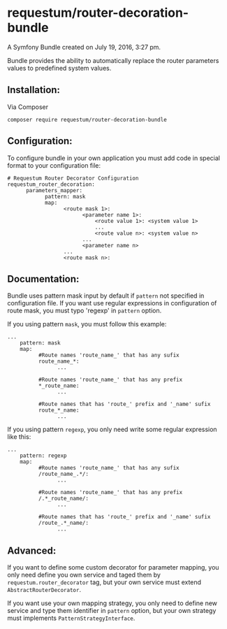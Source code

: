 requestum/router-decoration-bundle
================

A Symfony Bundle created on July 19, 2016, 3:27 pm.

Bundle provides the ability to automatically replace the router parameters values to predefined system values.

**Installation:**
-----------------

Via Composer

    composer require requestum/router-decoration-bundle

**Configuration:**
------------------

To configure bundle in your own application you must add code in special format to your configuration file:

    # Requestum Router Decorator Configuration
    requestum_router_decoration:
          parameters_mapper:
                pattern: mask
                map:
                      <route mask 1>:
                            <parameter name 1>:
                                <route value 1>: <system value 1>
                                ...
                                <route value n>: <system value n>
                            ...
                            <parameter name n>
                      ...
                      <route mask n>:
                      
**Documentation:**
------------------

Bundle uses pattern mask input by default if `pattern` not specified in configuration file. 
If you want use regular expressions in configuration of route mask, you must typo 'regexp' in `pattern` option. 

If you using pattern `mask`, you must follow this example:

    ...
        pattern: mask
        map:
              #Route names 'route_name_' that has any sufix
              route_name_*:
                    ...
              
              #Route names 'route_name_' that has any prefix
              *_route_name:
                    ...
                    
              #Route names that has 'route_' prefix and '_name' sufix                    
              route_*_name:
                    ...
                    
If you using pattern `regexp`, you only need write some regular expression like this:

    ...
        pattern: regexp
        map:
              #Route names 'route_name_' that has any sufix
              /route_name_.*/:
                    ...
              
              #Route names 'route_name_' that has any prefix
              /.*_route_name/:
                    ...
                    
              #Route names that has 'route_' prefix and '_name' sufix                    
              /route_.*_name/:
                    ...
                    
**Advanced:**
-------------

If you want to define some custom decorator for parameter mapping, you only need define you own service and taged them 
by `requestum.router_decorator` tag, but your own service must extend `AbstractRouterDecorator`.

If you want use your own mapping strategy, you only need to define new service and type them identifier in `pattern` 
option, but your own strategy must implements `PatternStrategyInterface`.